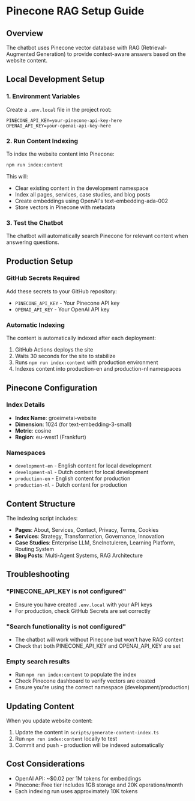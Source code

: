 # Pinecone RAG Setup Guide

## Overview
The chatbot uses Pinecone vector database with RAG (Retrieval-Augmented Generation) to provide context-aware answers based on the website content.

## Local Development Setup

### 1. Environment Variables
Create a `.env.local` file in the project root:

```env
PINECONE_API_KEY=your-pinecone-api-key-here
OPENAI_API_KEY=your-openai-api-key-here
```

### 2. Run Content Indexing
To index the website content into Pinecone:

```bash
npm run index:content
```

This will:
- Clear existing content in the development namespace
- Index all pages, services, case studies, and blog posts
- Create embeddings using OpenAI's text-embedding-ada-002
- Store vectors in Pinecone with metadata

### 3. Test the Chatbot
The chatbot will automatically search Pinecone for relevant content when answering questions.

## Production Setup

### GitHub Secrets Required
Add these secrets to your GitHub repository:
- `PINECONE_API_KEY` - Your Pinecone API key
- `OPENAI_API_KEY` - Your OpenAI API key

### Automatic Indexing
The content is automatically indexed after each deployment:
1. GitHub Actions deploys the site
2. Waits 30 seconds for the site to stabilize
3. Runs `npm run index:content` with production environment
4. Indexes content into production-en and production-nl namespaces

## Pinecone Configuration

### Index Details
- **Index Name**: groeimetai-website
- **Dimension**: 1024 (for text-embedding-3-small)
- **Metric**: cosine
- **Region**: eu-west1 (Frankfurt)

### Namespaces
- `development-en` - English content for local development
- `development-nl` - Dutch content for local development
- `production-en` - English content for production
- `production-nl` - Dutch content for production

## Content Structure

The indexing script includes:
- **Pages**: About, Services, Contact, Privacy, Terms, Cookies
- **Services**: Strategy, Transformation, Governance, Innovation
- **Case Studies**: Enterprise LLM, Snelnotuleren, Learning Platform, Routing System
- **Blog Posts**: Multi-Agent Systems, RAG Architecture

## Troubleshooting

### "PINECONE_API_KEY is not configured"
- Ensure you have created `.env.local` with your API keys
- For production, check GitHub Secrets are set correctly

### "Search functionality is not configured"
- The chatbot will work without Pinecone but won't have RAG context
- Check that both PINECONE_API_KEY and OPENAI_API_KEY are set

### Empty search results
- Run `npm run index:content` to populate the index
- Check Pinecone dashboard to verify vectors are created
- Ensure you're using the correct namespace (development/production)

## Updating Content

When you update website content:
1. Update the content in `scripts/generate-content-index.ts`
2. Run `npm run index:content` locally to test
3. Commit and push - production will be indexed automatically

## Cost Considerations
- OpenAI API: ~$0.02 per 1M tokens for embeddings
- Pinecone: Free tier includes 1GB storage and 20K operations/month
- Each indexing run uses approximately 10K tokens
